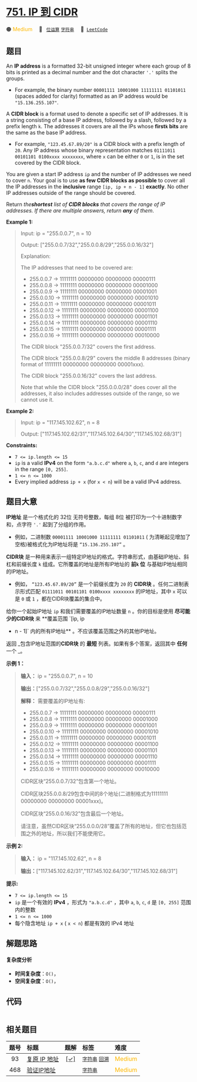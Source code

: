 # [751. IP 到 CIDR](https://leetcode.com/problems/ip-to-cidr)

🟠 <font color=#ffb800>Medium</font>&emsp; 🔖&ensp; [`位运算`](/tag/bit-manipulation.md) [`字符串`](/tag/string.md)&emsp; 🔗&ensp;[`LeetCode`](https://leetcode.com/problems/ip-to-cidr)

## 题目

An **IP address** is a formatted 32-bit unsigned integer where each group of 8
bits is printed as a decimal number and the dot character `'.'` splits the
groups.

  * For example, the binary number `00001111 10001000 11111111 01101011` (spaces added for clarity) formatted as an IP address would be `"15.136.255.107"`.

A **CIDR block** is a format used to denote a specific set of IP addresses. It
is a string consisting of a base IP address, followed by a slash, followed by
a prefix length `k`. The addresses it covers are all the IPs whose **first`k`
bits** are the same as the base IP address.

  * For example, `"123.45.67.89/20"` is a CIDR block with a prefix length of `20`. Any IP address whose binary representation matches `01111011 00101101 0100xxxx xxxxxxxx`, where `x` can be either `0` or `1`, is in the set covered by the CIDR block.

You are given a start IP address `ip` and the number of IP addresses we need
to cover `n`. Your goal is to use **as few CIDR blocks as possible** to cover
all the IP addresses in the **inclusive** range `[ip, ip + n - 1]`
**exactly**. No other IP addresses outside of the range should be covered.

Return _the**shortest** list of **CIDR blocks** that covers the range of IP
addresses. If there are multiple answers, return **any** of them_.



**Example 1:**

> Input: ip = "255.0.0.7", n = 10
> 
> Output: ["255.0.0.7/32","255.0.0.8/29","255.0.0.16/32"]
> 
> Explanation:
> 
> The IP addresses that need to be covered are:
> - 255.0.0.7  -> 11111111 00000000 00000000 00000111
> - 255.0.0.8  -> 11111111 00000000 00000000 00001000
> - 255.0.0.9  -> 11111111 00000000 00000000 00001001
> - 255.0.0.10 -> 11111111 00000000 00000000 00001010
> - 255.0.0.11 -> 11111111 00000000 00000000 00001011
> - 255.0.0.12 -> 11111111 00000000 00000000 00001100
> - 255.0.0.13 -> 11111111 00000000 00000000 00001101
> - 255.0.0.14 -> 11111111 00000000 00000000 00001110
> - 255.0.0.15 -> 11111111 00000000 00000000 00001111
> - 255.0.0.16 -> 11111111 00000000 00000000 00010000
> 
> The CIDR block "255.0.0.7/32" covers the first address.
> 
> The CIDR block "255.0.0.8/29" covers the middle 8 addresses (binary format of 11111111 00000000 00000000 00001xxx).
> 
> The CIDR block "255.0.0.16/32" covers the last address.
> 
> Note that while the CIDR block "255.0.0.0/28" does cover all the addresses, it also includes addresses outside of the range, so we cannot use it.

**Example 2:**

> Input: ip = "117.145.102.62", n = 8
> 
> Output: ["117.145.102.62/31","117.145.102.64/30","117.145.102.68/31"]

**Constraints:**

  * `7 <= ip.length <= 15`
  * `ip` is a valid **IPv4** on the form `"a.b.c.d"` where `a`, `b`, `c`, and `d` are integers in the range `[0, 255]`.
  * `1 <= n <= 1000`
  * Every implied address `ip + x` (for `x < n`) will be a valid IPv4 address.


## 题目大意

**IP地址** 是一个格式化的 32位 无符号整数，每组 8位 被打印为一个十进制数字和，点字符 `'.'` 起到了分组的作用。

  * 例如，二进制数 `00001111 10001000 11111111 01101011` ( 为清晰起见增加了空格)被格式化为IP地址将是 `“15.136.255.107”` 。

**CIDR块** 是一种用来表示一组特定IP地址的格式。字符串形式，由基础IP地址、斜杠和前缀长度 `k` 组成。它所覆盖的地址是所有IP地址的
**前`k` 位** 与基础IP地址相同的IP地址。

  * 例如， `“123.45.67.89/20”` 是一个前缀长度为 `20` 的 **CIDR块** 。任何二进制表示形式匹配 `01111011 00101101 0100xxxx xxxxxxxx` 的IP地址，其中 `x` 可以是 `0` 或 `1` ，都在CIDR块覆盖的集合中。

给你一个起始IP地址 `ip` 和我们需要覆盖的IP地址数量 `n` 。你的目标是使用 **尽可能少的CIDR块** 来 **覆盖范围  `[ip, ip
+ n - 1]` 内的所有IP地址** 。不应该覆盖范围之外的其他IP地址。

返回 _包含IP地址范围的**CIDR块** 的 **最短** 列表。如果有多个答案，返回其中 **任何** 一个 _。



**示例 1：**

> 
> 
> 
> 
> 
> **输入：** ip = "255.0.0.7", n = 10
> 
> **输出：**["255.0.0.7/32","255.0.0.8/29","255.0.0.16/32"]
> 
> **解释：** 需要覆盖的IP地址有:
> - 255.0.0.7 -> 11111111 00000000 00000000 00000111
> - 255.0.0.8 -> 11111111 00000000 00000000 00001000
> - 255.0.0.9 -> 11111111 00000000 00000000 00001001
> - 255.0.0.10 -> 11111111 00000000 00000000 00001010
> - 255.0.0.11 -> 11111111 00000000 00000000 00001011
> - 255.0.0.12 -> 11111111 00000000 00000000 00001100
> - 255.0.0.13 -> 11111111 00000000 00000000 00001101
> - 255.0.0.14 -> 11111111 00000000 00000000 00001110
> - 255.0.0.15 -> 11111111 00000000 00000000 00001111
> - 255.0.0.16 -> 11111111 00000000 00000000 00010000
> 
> CIDR区块“255.0.0.7/32”包含第一个地址。
> 
> CIDR区块255.0.0.8/29包含中间的8个地址(二进制格式为11111111 00000000 00000000 00001xxx)。
> 
> CIDR区块“255.0.0.16/32”包含最后一个地址。
> 
> 请注意，虽然CIDR区块“255.0.0.0/28”覆盖了所有的地址，但它也包括范围之外的地址，所以我们不能使用它。
> 
> 

**示例 2:**

> 
> 
> 
> 
> 
> **输入：** ip = "117.145.102.62", n = 8
> 
> **输出：**["117.145.102.62/31","117.145.102.64/30","117.145.102.68/31"]
> 
> 



**提示:**

  * `7 <= ip.length <= 15`
  * `ip` 是一个有效的 **IPv4**  ，形式为 `"a.b.c.d"` ，其中 `a`, `b`, `c`,  `d` 是 `[0, 255]` 范围内的整数
  * `1 <= n <= 1000`
  * 每个隐含地址 `ip + x` ( `x < n`) 都是有效的 IPv4 地址


## 解题思路

#### 复杂度分析

- **时间复杂度**：`O()`，
- **空间复杂度**：`O()`，

## 代码

```javascript

```

## 相关题目

<!-- prettier-ignore -->
| 题号 | 标题 | 题解 | 标签 | 难度 |
| :------: | :------ | :------: | :------ | :------ |
| 93 | [复原 IP 地址](https://leetcode.com/problems/restore-ip-addresses) | [[✓]](/problem/0093.md) |  [`字符串`](/tag/string.md) [`回溯`](/tag/backtracking.md) | <font color=#ffb800>Medium</font> |
| 468 | [验证IP地址](https://leetcode.com/problems/validate-ip-address) |  |  [`字符串`](/tag/string.md) | <font color=#ffb800>Medium</font> |